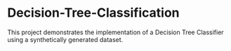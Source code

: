 # Decision-Tree-Classification
This project demonstrates the implementation of a Decision Tree Classifier using a synthetically generated dataset.
